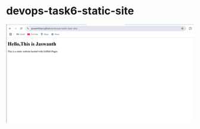 # devops-task6-static-site


![image alt](https://github.com/jaswanthBavi/devops-task6-static-site/blob/00dae0f6e8bd4acaa8887baab159892b1b58720c/Screenshot%202025-04-15%20195459.png)
